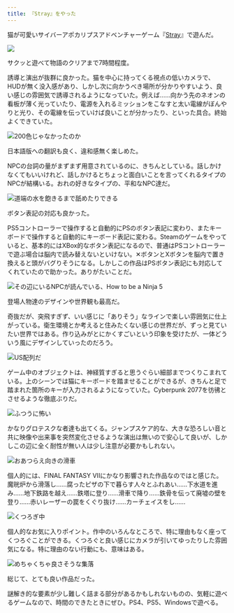 ```yaml
---
title: 『Stray』をやった
---
```

猫が可愛いサイバーアポカリプスアドベンチャーゲーム『[Stray](https://store.steampowered.com/app/1332010/Stray/?l=japanese)』で遊んだ。

![](https://lh3.googleusercontent.com/yqTBR7eOvWDb36Yh2lDI1W1X6GoGmVXMdNFqi95LEMyZNIM75jBnwM8vIhvqm_GZfyWXLrHeJ8NFVLWN5uY-NFYHLdw-MvnEX4X5d1N09rWa6FOGm2d3M5DrhLwG4qwBZyqBUteoy5oTY0-xrVCdw44FD8RLDJnV4u49OV0o9vklghyjLrJ7gcawOegFoQ)

サクッと遊べて物語のクリアまで7時間程度。

誘導と演出が抜群に良かった。猫を中心に持ってくる視点の低いカメラで、HUDが無く没入感があり、しかし次に向かうべき場所が分かりやすいよう、良い感じの雰囲気で誘導されるようになっていた。例えば……向かう先のネオンの看板が薄く光っていたり、電源を入れるミッションをこなすと太い電線がぼんやりと光り、その電線を伝っていけば良いことが分かったり、といった具合。終始よくできていた。

![](https://lh5.googleusercontent.com/BlU6_Ad506wT2fnp9xOWZ8Qi77OkBQnEhE0oW__ShF6tA2QZBILTgND-Y0jhhZ8CC8TQvo7xyKreWHcjEhW979x05FXpzZRhseX9SrbiuE-b9kN6-w0H7NZ5qA03wV8sPVxAxpFVXPKx972IvD--gNhS1FnG8XQLcKDBsZwZCgGFSSWkRFEEs_SsZuyUGg "200色じゃなかったのか")

日本語版への翻訳も良く、違和感無く楽しめた。

NPCの台詞の量がまずまず用意されているのに、きちんとしている。話しかけなくてもいいけれど、話しかけるとちょっと面白いことを言ってくれるタイプのNPCが結構いる。おれの好きなタイプの、平和なNPC達だ。

![](https://lh4.googleusercontent.com/jknaeZlHtvP-tmxT-lkCB2XP7oLdXqHaRpvT0nrsdi_SFWQUM87MjsrXO2I86aWxNzkax2V_vDRFeFCwBOox8qzotQzIZlBlU4c_yb3DtFuWF_WsG-42FrP07quh7FyaPK3nPBa3AutppxrgG4xja-VXFFAqhNV_9nP9YGPNphaGkSWCP2TryDnHHr4bcQ "道端の水を飽きるまで舐めたりできる")

ボタン表記の対応も良かった。

PS5コントローラーで操作すると自動的にPSのボタン表記に変わり、またキーボードで操作すると自動的にキーボード表記に変わる。Steamのゲームをやっていると、基本的にはXBox的なボタン表記になるので、普通はPSコントローラーで遊ぶ場合は脳内で読み替えないといけない。✕ボタンとXボタンを脳内で置き換えると頭がバグりそうになる。しかしこの作品はPSボタン表記にも対応してくれていたので助かった。ありがたいことだ。

![](https://lh3.googleusercontent.com/-jqVt2gsUreKff5o8LVT67YfXSimxDPk_U99dmPx3642RnX4g0BIw3_If4xbeBmC5cuGhgGOYwfr1zYIu8MNYZT6x4ohxCaVXuhr6jabGx7dkB9q3-CPnwVHkK9_CqAxBK63RuSJJGDOJzI6MA-9h122LLj1cGzd-oT3Wt9Vkn14sgqVCjI_-L9DMbOIyw "その辺にいるNPCが読んでいる、How to be a Ninja 5")

登場人物達のデザインや世界観も最高だ。

奇抜だが、突飛すぎず、いい感じに「ありそう」なラインで楽しい雰囲気に仕上がっている。衛生環境とか考えると住みたくない感じの世界だが、ずっと見ていたい世界ではある。作り込みがとにかくすごいという印象を受けたが、一体どういう風にデザインしていったのだろう。

![](https://lh6.googleusercontent.com/m5Ej9dfdE3tqAekUcGiKiGLFmIo7FRsU5EOBBBITL-gGlJzYJtha40kOTVI1jfndxnXMxMEz16pVzHb1daThZ23FWC5RRDPCv2bbzGzH5A9_3YXwStvly14o-y2xeK9vFfSgZrwetiQ3jt2Hl7xUTbJob5Dw8pQTLermVxp8AYEu-S52grVJ7-ofAUa5gw "US配列だ")

ゲーム中のオブジェクトは、神経質すぎると思うぐらい細部までつくりこまれている。上のシーンでは猫にキーボードを踏ませることができるが、きちんと足で踏まれた箇所のキーが入力されるようになっていた。Cyberpunk 2077を彷彿とさせるような徹底ぶりだ。

![](https://lh5.googleusercontent.com/FEiJ1pyhKJ1JyaejKzKCUS1ep0ya_ciSRwMSwNFO2046bJLf8BsfuNqI1QA75SupbiXruUoifH3iEdAkLWNRmBkqLXMeZBOeti4AlzS5A_YmRmOqk5nGg6yqWArfiobuBDDsHzkkY3o78G8C2gnWivYhdezf-Lw5stEfSpN6AgN432wmMtpTa05G1y0ioQ "ふつうに怖い")

かなりグロテスクな者達も出てくる。ジャンプスケア的な、大きな恐ろしい音と共に映像や出来事を突然変化させるような演出は無いので安心して良いが、しかしこの辺に全く耐性が無い人は少し注意が必要かもしれない。

![](https://lh5.googleusercontent.com/iY0mVKjbEBFTjDCieAq6Ouwzkcr7ubWIVUeSTTfGnTe5g-XIa1WaMGaRLxoZvQGRg4mH2nFYHVQJPIhhif1cYlb6I8SCfX6unwWg-tLcZaHM_TiRoq_13uclec24XYwe9LxqKprkQ4ZdTRrjtCVKihCpURrJ5c1Aa6TmuaYuYXxpZwQ3JNDVY2OP2Q0aJg "おあつらえ向きの滑車")

個人的には、FINAL FANTASY VIIにかなり影響された作品なのではと感じた。魔晄炉から滑落し……腐ったピザの下で暮らす人々とふれあい……下水道を進み……地下鉄路を越え……鉄塔に登り……滑車で降り……鉄骨を伝って廃墟の壁を登り……赤いレーザーの罠をくぐり抜け……カーチェイスをし……

![](https://lh6.googleusercontent.com/5afC9ED6Ltu3fdbn1AERsQmimpbrdz1BlLi2VkNluHMEjEj75SWsNcrowq_CzICmm_CKb8U-kIsOsdil44S8_ZinIWOMIsULznOc4UKRqm0J0T1aPw-JTu2ePt6gfuzjE0OIudw-h9Kt7NXnK46ReATnm4_lNCC5xcW_g33mzxhVIefBb9JnYCNgbCAihg "くつろぎ中")

個人的なお気に入りポイント。作中のいろんなところで、特に理由もなく座ってくつろぐことができる。くつろぐと良い感じにカメラが引いてゆったりした雰囲気になる。特に理由のない行動にも、意味はある。

![](https://lh4.googleusercontent.com/QvcDd_JYewQU3DkdtAnBHRFtucFd4_hGh8V4j85ccz1fFpvOMWX-US7ut7rLwlPMg9qkqr7KQPQLOxebVpg7-YCbMEi7JA4K5aawXZ8NEgJ7PihH-Q2_w5pE_LSUtygKarZ0AW4af3C-vKRkNEgRj704p2fig1Ty3IqXJn7sCEJpUeOJdm4iPoPay5gnvw "めちゃくちゃ良さそうな集落")

総じて、とても良い作品だった。

謎解き的な要素が少し難しく詰まる部分があるかもしれないものの、気軽に遊べるゲームなので、時間のできたときにぜひ。PS4、PS5、Windowsで遊べる。
